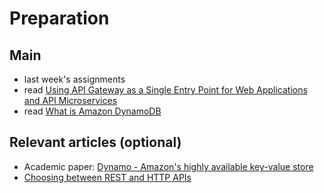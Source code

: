 # Preparation

## Main

- last week's assignments
- read [Using API Gateway as a Single Entry Point for Web Applications and API Microservices](https://aws.amazon.com/blogs/architecture/using-api-gateway-as-a-single-entry-point-for-web-applications-and-api-microservices/)
- read [What is Amazon DynamoDB](https://docs.aws.amazon.com/amazondynamodb/latest/developerguide/Introduction.html)


## Relevant articles (optional)
- Academic paper: [Dynamo - Amazon's highly available key-value store](https://www.amazon.science/publications/dynamo-amazons-highly-available-key-value-store)
- [Choosing between REST and HTTP APIs](https://www.learnaws.org/2020/09/12/rest-api-vs-http-api/)